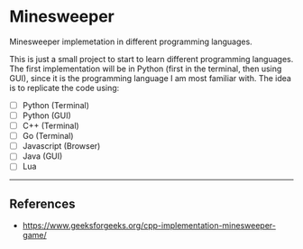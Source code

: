 # Minesweeper

Minesweeper implemetation in different programming languages.

This is just a small project to start to learn different programming languages. 
The first implementation will be in Python (first in the terminal, then using GUI), since it is the programming language I am most familiar with.
The idea is to replicate the code using:

- [ ] Python (Terminal)
- [ ] Python (GUI)
- [ ] C++ (Terminal)
- [ ] Go (Terminal)
- [ ] Javascript (Browser)
- [ ] Java (GUI)
- [ ] Lua

---

## References

- https://www.geeksforgeeks.org/cpp-implementation-minesweeper-game/
